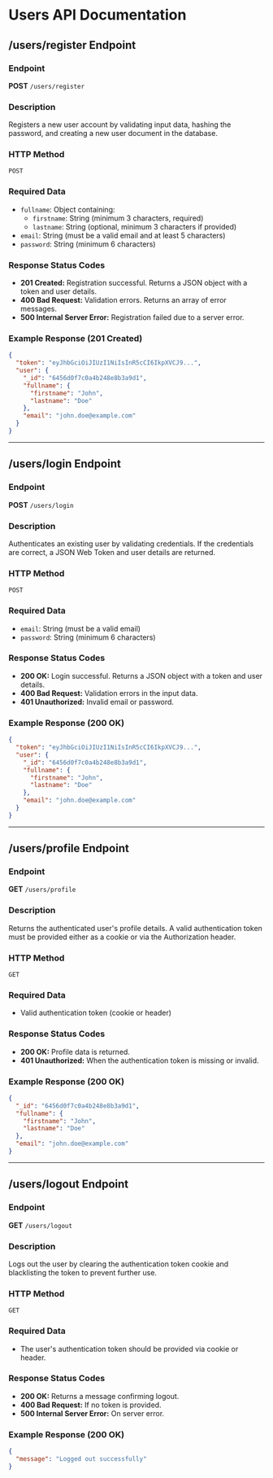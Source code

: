 # Users API Documentation

## /users/register Endpoint

### Endpoint
**POST** `/users/register`

### Description
Registers a new user account by validating input data, hashing the password, and creating a new user document in the database.

### HTTP Method
`POST`

### Required Data
- `fullname`: Object containing:
  - `firstname`: String (minimum 3 characters, required)
  - `lastname`: String (optional, minimum 3 characters if provided)
- `email`: String (must be a valid email and at least 5 characters)
- `password`: String (minimum 6 characters)

### Response Status Codes
- **201 Created:** Registration successful. Returns a JSON object with a token and user details.
- **400 Bad Request:** Validation errors. Returns an array of error messages.
- **500 Internal Server Error:** Registration failed due to a server error.

### Example Response (201 Created)
```json
{
  "token": "eyJhbGciOiJIUzI1NiIsInR5cCI6IkpXVCJ9...",
  "user": {
    "_id": "6456d0f7c0a4b248e8b3a9d1",
    "fullname": {
      "firstname": "John",
      "lastname": "Doe"
    },
    "email": "john.doe@example.com"
  }
}
```

---

## /users/login Endpoint

### Endpoint
**POST** `/users/login`

### Description
Authenticates an existing user by validating credentials. If the credentials are correct, a JSON Web Token and user details are returned.

### HTTP Method
`POST`

### Required Data
- `email`: String (must be a valid email)
- `password`: String (minimum 6 characters)

### Response Status Codes
- **200 OK:** Login successful. Returns a JSON object with a token and user details.
- **400 Bad Request:** Validation errors in the input data.
- **401 Unauthorized:** Invalid email or password.

### Example Response (200 OK)
```json
{
  "token": "eyJhbGciOiJIUzI1NiIsInR5cCI6IkpXVCJ9...",
  "user": {
    "_id": "6456d0f7c0a4b248e8b3a9d1",
    "fullname": {
      "firstname": "John",
      "lastname": "Doe"
    },
    "email": "john.doe@example.com"
  }
}
```

---

## /users/profile Endpoint

### Endpoint
**GET** `/users/profile`

### Description
Returns the authenticated user's profile details. A valid authentication token must be provided either as a cookie or via the Authorization header.

### HTTP Method
`GET`

### Required Data
- Valid authentication token (cookie or header)

### Response Status Codes
- **200 OK:** Profile data is returned.
- **401 Unauthorized:** When the authentication token is missing or invalid.

### Example Response (200 OK)
```json
{
  "_id": "6456d0f7c0a4b248e8b3a9d1",
  "fullname": {
    "firstname": "John",
    "lastname": "Doe"
  },
  "email": "john.doe@example.com"
}
```

---

## /users/logout Endpoint

### Endpoint
**GET** `/users/logout`

### Description
Logs out the user by clearing the authentication token cookie and blacklisting the token to prevent further use.

### HTTP Method
`GET`

### Required Data
- The user's authentication token should be provided via cookie or header.

### Response Status Codes
- **200 OK:** Returns a message confirming logout.
- **400 Bad Request:** If no token is provided.
- **500 Internal Server Error:** On server error.

### Example Response (200 OK)
```json
{
  "message": "Logged out successfully"
}
```